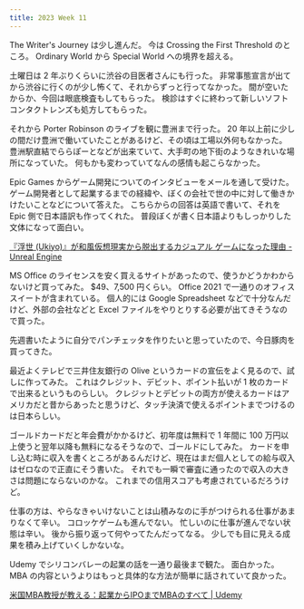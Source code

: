 ```yaml
---
title: 2023 Week 11
---
```


The Writer's Journey は少し進んだ。
今は Crossing the First Threshold のところ。
Ordinary World から Special World への境界を超える。

土曜日は 2 年ぶりくらいに渋谷の目医者さんにも行った。
非常事態宣言が出てから渋谷に行くのが少し怖くて、それからずっと行ってなかった。
間が空いたからか、今回は眼底検査もしてもらった。
検診はすぐに終わって新しいソフトコンタクトレンズも処方してもらった。

それから Porter Robinson のライブを観に豊洲まで行った。
20 年以上前に少しの間だけ豊洲で働いていたことがあるけど、その頃は工場以外何もなかった。
豊洲駅直結でららぽーとなどが出来ていて、大手町の地下街のようなきれいな場所になっていた。
何もかも変わっていてなんの感情も起こらなかった。

Epic Games からゲーム開発についてのインタビューをメールを通して受けた。
ゲーム開発者として起業するまでの経緯や、ぼくの会社で世の中に対して働きかけたいことなどについて答えた。
こちらからの回答は英語で書いて、それを Epic 側で日本語訳も作ってくれた。
普段ぼくが書く日本語よりもしっかりした文体になって面白い。

[『浮世 (Ukiyo)』が和風仮想現実から脱出するカジュアル ゲームになった理由 - Unreal Engine](https://www.unrealengine.com/ja/developer-interviews/why-ukiyo-is-a-casual-game-about-escaping-a-japanese-virtual-reality)

MS Office のライセンスを安く買えるサイトがあったので、使うかどうかわからないけど買ってみた。
$49、7,500 円くらい。
Office 2021 で一通りのオフィススイートが含まれている。
個人的には Google Spreadsheet などで十分なんだけど、外部の会社などと Excel ファイルをやりとりする必要が出てきそうなので買った。

先週書いたように自分でパンチェッタを作りたいと思っていたので、今日豚肉を買ってきた。

最近よくテレビで三井住友銀行の Olive というカードの宣伝をよく見るので、試しに作ってみた。
これはクレジット、デビット、ポイント払いが 1 枚のカードで出来るというものらしい。
クレジットとデビットの両方が使えるカードはアメリカだと昔からあったと思うけど、タッチ決済で使えるポイントまでつけるのは日本らしい。

ゴールドカードだと年会費がかかるけど、初年度は無料で 1 年間に 100 万円以上使うと翌年以降も無料になるそうなので、ゴールドにしてみた。
カードを申し込む時に収入を書くところがあるんだけど、現在はまだ個人としての給与収入はゼロなので正直にそう書いた。
それでも一瞬で審査に通ったので収入の大きさは問題にならないのかな。
これまでの信用スコアも考慮されているだろうけど。

仕事の方は、やらなきゃいけないことは山積みなのに手がつけられる仕事があまりなくて辛い。
コロッケゲームも進んでない。
忙しいのに仕事が進んでない状態は辛い。
後から振り返って何やってたんだってなる。
少しでも目に見える成果を積み上げていくしかないな。

Udemy でシリコンバレーの起業の話を一通り最後まで観た。
面白かった。MBA の内容というよりはもっと具体的な方法が簡単に話されていて良かった。

[米国MBA教授が教える：起業からIPOまでMBAのすべて \| Udemy](https://www.udemy.com/course/an-entire-mba-in-1-course-japanese-version/)
